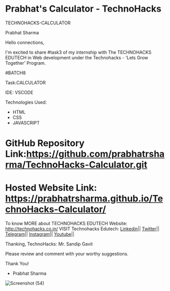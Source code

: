 # Prabhat's Calculator - TechnoHacks

TECHNOHACKS-CALCULATOR

Prabhat Sharma

Hello connections,

I'm excited to share #task3 of my internship with The TECHNOHACKS EDUTECH in Web development under the Technohacks - 'Lets Grow Together' Program.

#BATCH8

Task:CALCULATOR

IDE: VSCODE

Technologies Used:
- HTML
- CSS
- JAVASCRIPT

# GitHub Repository Link:https://github.com/prabhatrsharma/TechnoHacks-Calculator.git 
# Hosted Website Link: https://prabhatrsharma.github.io/TechnoHacks-Calculator/

To know MORE about TECHNOHACKS EDUTECH Website: http://technohacks.co.in/
VISIT Technohacks Edutech: 
<a href="https://www.linkedin.com/company/technohacks-edutech/"> Linkedin</a>||
<a href="https://twitter.com/technohacksedu"> Twitter</a>||
<a href="https://telegram.me/TechnoHacksofficial"> Telegram</a>||
<a href="https://www.instagram.com/technohacks.co.in"> Instagram</a>||
<a href="https://www.youtube.com/channel/UCwuh25VS9J9ApJ7Yomw_Lqw"> Youtube</a>||<br>

Thanking,
TechnoHacks:
Mr. Sandip Gavit

Please review and comment with your worthy suggestions.

Thank You!
- Prabhat Sharma

![Screenshot (54)](https://github.com/prabhatrsharma/TechnoHacks-Calculator/assets/118990267/96437e4e-204d-4861-a64c-e3ab248de281)
